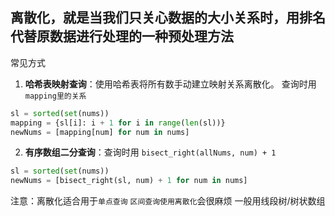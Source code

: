 ## 离散化，就是当我们只关心数据的大小关系时，用排名代替原数据进行处理的一种预处理方法

常见方式

1. **哈希表映射查询**：使用哈希表将所有数手动建立映射关系离散化。
   查询时用 `mapping里的关系`

```Python
sl = sorted(set(nums))
mapping = {sl[i]: i + 1 for i in range(len(sl))}
newNums = [mapping[num] for num in nums]
```

2. **有序数组二分查询**：查询时用 `bisect_right(allNums, num) + 1`

```Python
sl = sorted(set(nums))
newNums = [bisect_right(sl, num) + 1 for num in nums]
```

注意：离散化适合用于`单点查询`
`区间查询使用离散化`会很麻烦 一般用线段树/树状数组
